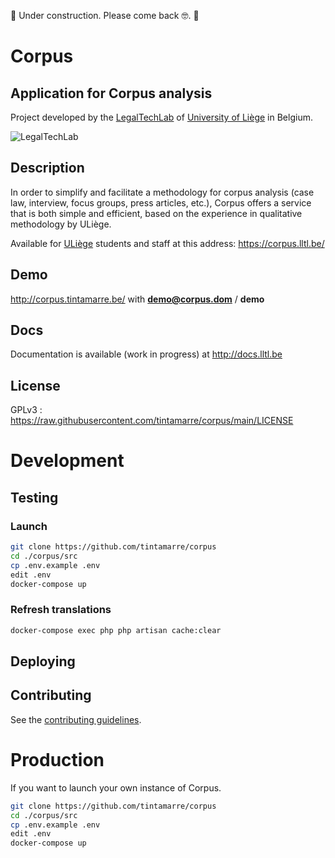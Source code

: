 🚧 Under construction. Please come back 🤓. 🚧 

# Corpus
## Application for Corpus analysis

Project developed by the [LegalTechLab](https://legaltech.uliege.be/) of [University of Liège](https://uliege.be) in Belgium.

![LegalTechLab](https://corpus.lltl.be/storage/legaltech_logo.png)

## Description

In order to simplify and facilitate a methodology for corpus analysis (case law, interview, focus groups, press articles, etc.), Corpus offers a service that is both simple and efficient, based on the experience in qualitative methodology by ULiège.

Available for [ULiège](https://uliege.be) students and staff at this address: <https://corpus.lltl.be/>

## Demo
<http://corpus.tintamarre.be/> with **demo@corpus.dom** / **demo**


## Docs
Documentation is available (work in progress) at <http://docs.lltl.be>

## License
GPLv3 : <https://raw.githubusercontent.com/tintamarre/corpus/main/LICENSE>

# Development

## Testing

### Launch
```bash
git clone https://github.com/tintamarre/corpus
cd ./corpus/src
cp .env.example .env
edit .env
docker-compose up
```

### Refresh translations
```bash
docker-compose exec php php artisan cache:clear
```

## Deploying

## Contributing
See the [contributing guidelines](https://github.com/tintamarre/corpus/blob/main/CONTRIBUTING.md).

# Production

If you want to launch your own instance of Corpus.

```bash
git clone https://github.com/tintamarre/corpus
cd ./corpus/src
cp .env.example .env
edit .env
docker-compose up
```